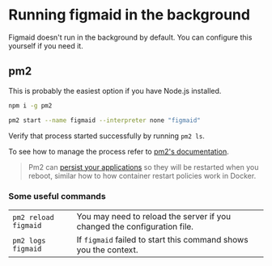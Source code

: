 # Running figmaid in the background

Figmaid doesn't run in the background by default. You can configure this yourself if you need it.

## pm2 

This is probably the easiest option if you have Node.js installed.

```sh
npm i -g pm2

pm2 start --name figmaid --interpreter none "figmaid"
```

Verify that process started successfully by running `pm2 ls`.

To see how to manage the process refer to [pm2's documentation](https://pm2.keymetrics.io/).

> Pm2 can [persist your applications](https://pm2.keymetrics.io/docs/usage/startup/) so they will be restarted when you reboot, similar how to how container restart policies work in Docker. 

### Some useful commands

|                      |                                                                          |
| :------------------- | :----------------------------------------------------------------------- |
| `pm2 reload figmaid` | You may need to reload the server if you changed the configuration file. |
| `pm2 logs figmaid`   | If `figmaid` failed to start this command shows you the context.         |

